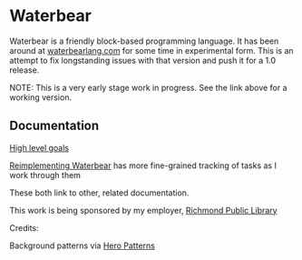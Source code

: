 # Waterbear

Waterbear is a friendly block-based programming language. It has been around at [waterbearlang.com](https://waterbearlang.com/) for some time in experimental form. This is an attempt to fix longstanding issues with that version and push it for a 1.0 release.

NOTE: This is a very early stage work in progress. See the link above for a working version.

## Documentation

[High level goals](https://hackmd.io/0W1H3vT3QDegwp3c5nmzJg)

[Reimplementing Waterbear](https://hackmd.io/J5dXoeW-T-igRhcgur95_w) has more fine-grained tracking of tasks as I work through them

These both link to other, related documentation.

This work is being sponsored by my employer, [Richmond Public Library](https://yourlibrary.com/)

Credits:

Background patterns via [Hero Patterns](http://www.heropatterns.com/)
